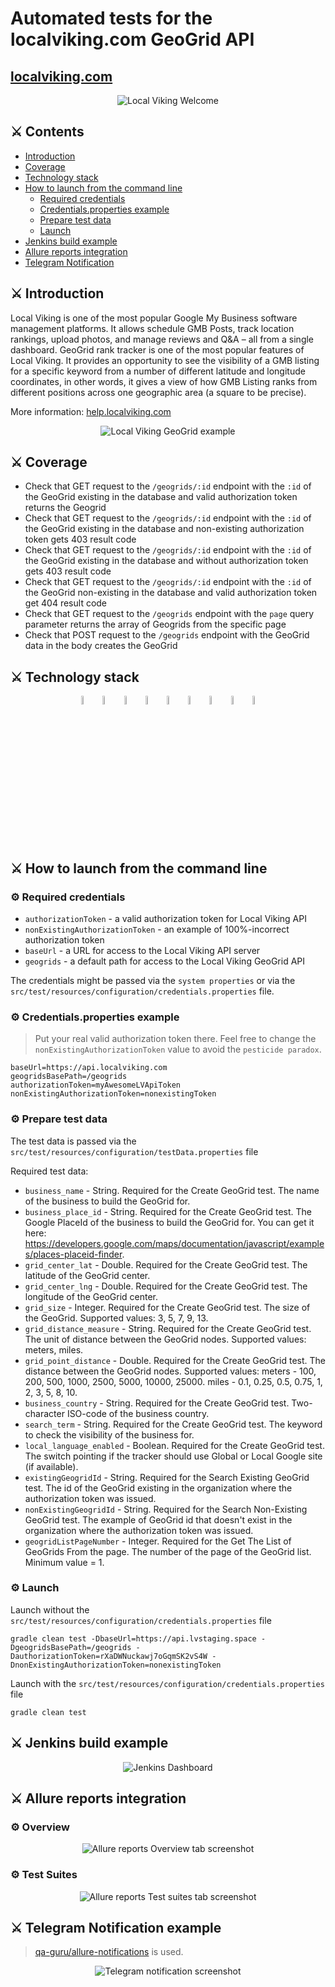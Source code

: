 # Automated tests for the localviking.com GeoGrid API

## <a href = "https://localviking.com" target ="_blank">localviking.com</a>

<p align="center">
<img title="Local Viking Welcome" src="images/screenshots/LocalVikingWelcome.png">
</p>

## :crossed_swords: Contents

- <a href="#crossed_swords-introduction">Introduction</a>
- <a href="#crossed_swords-coverage">Coverage</a>
- <a href="#crossed_swords-technology-stack">Technology stack</a>
- <a href="#crossed_swords-how-to-launch-from-the-command-line">How to launch from the command line</a>
  - <a href="#gear-required-credentials">Required credentials</a>
  - <a href="#gear-credentialsproperties-example">Credentials.properties example</a> 
  - <a href="#gear-prepare-test-data">Prepare test data</a>
  - <a href="#gear-launch">Launch</a>
- <a href="#crossed_swords-jenkins-build-example">Jenkins build example</a>
- <a href="#crossed_swords-allure-reports-integration">Allure reports integration</a>
- <a href="#crossed_swords-telegram-notification-example">Telegram Notification</a>

## :crossed_swords: Introduction

<p>
Local Viking is one of the most popular Google My Business software management platforms. 
It allows schedule GMB Posts, track location rankings, upload photos, and manage reviews and Q&A 
– all from a single dashboard. GeoGrid rank tracker is one of the most popular features of Local Viking. 
It provides an opportunity to see the visibility of a GMB listing for a specific keyword from a number of different
latitude and longitude coordinates, in other words, it gives a view of how GMB Listing ranks from different positions
across one geographic area (a square to be precise).
</p>
<p>
More information: <a href="https://help.localviking.com/en/articles/2893952-geogrid-rank-tracking-explained" target="_blank">help.localviking.com</a>
</p>
<p align="center">
<img title="Local Viking GeoGrid example" src="images/screenshots/LocalVikingGeogridExample.png">
</p>

## :crossed_swords: Coverage

- Check that GET request to the `/geogrids/:id` endpoint with the `:id` of the GeoGrid existing in the database and valid authorization token returns the Geogrid
- Check that GET request to the `/geogrids/:id` endpoint with the `:id` of the GeoGrid existing in the database and non-existing authorization token gets 403 result code
- Check that GET request to the `/geogrids/:id` endpoint with the `:id` of the GeoGrid existing in the database and without authorization token gets 403 result code
- Check that GET request to the `/geogrids/:id` endpoint with the `:id` of the GeoGrid non-existing in the database and valid authorization token get 404 result code
- Check that GET request to the `/geogrids` endpoint with the `page` query parameter returns the array of Geogrids from the specific page
- Check that POST request to the `/geogrids` endpoint with the GeoGrid data in the body creates the GeoGrid

## :crossed_swords: Technology stack

<p align="center">
<img width="6%" title="IntelliJ IDEA" src="images/logos/Intelij_IDEA.svg">
<img width="6%" title="Java" src="images/logos/Java.svg">
<img width="6%" title="Rest-Assured" src="images/logos/RestAssured.svg">
<img width="6%" title="Allure Report" src="images/logos/Allure_Report.svg">
<img width="6%" title="Gradle" src="images/logos/Gradle.svg">
<img width="6%" title="JUnit5" src="images/logos/JUnit5.svg">
<img width="6%" title="GitHub" src="images/logos/GitHub.svg">
<img width="6%" title="Jenkins" src="images/logos/Jenkins.svg">
<img width="6%" title="Telegram" src="images/logos/Telegram.svg">
</p>

## :crossed_swords: How to launch from the command line

### :gear: Required credentials

- `authorizationToken` - a valid authorization token for Local Viking API
- `nonExistingAuthorizationToken` - an example of 100%-incorrect authorization token
- `baseUrl` - a URL for access to the Local Viking API server
- `geogrids` - a default path for access to the Local Viking GeoGrid API

The credentials might be passed via the `system properties` or via the `src/test/resources/configuration/credentials.properties` file.

### :gear: Credentials.properties example

>Put your real valid authorization token there. Feel free to change the `nonExistingAuthorizationToken` value to avoid the `pesticide paradox`.

```
baseUrl=https://api.localviking.com
geogridsBasePath=/geogrids
authorizationToken=myAwesomeLVApiToken
nonExistingAuthorizationToken=nonexistingToken
```

### :gear: Prepare test data

The test data is passed via the `src/test/resources/configuration/testData.properties` file

Required test data:
- `business_name` - String. Required for the Create GeoGrid test. The name of the business to build the GeoGrid for.
- `business_place_id` - String. Required for the Create GeoGrid test. The Google PlaceId of the business to build the GeoGrid for. You can get it here: <a href = "https://developers.google.com/maps/documentation/javascript/examples/places-placeid-finder" target = "_blank">https://developers.google.com/maps/documentation/javascript/examples/places-placeid-finder</a>.
- `grid_center_lat` - Double. Required for the Create GeoGrid test. The latitude of the GeoGrid center.
- `grid_center_lng` - Double. Required for the Create GeoGrid test. The longitude of the GeoGrid center.
- `grid_size` - Integer. Required for the Create GeoGrid test. The size of the GeoGrid. Supported values: 3, 5, 7, 9, 13. 
- `grid_distance_measure` - String. Required for the Create GeoGrid test. The unit of distance between the GeoGrid nodes. Supported values: meters, miles.
- `grid_point_distance` - Double. Required for the Create GeoGrid test. The distance between the GeoGrid nodes. Supported values: meters - 100, 200, 500, 1000, 2500, 5000, 10000, 25000. miles - 0.1, 0.25, 0.5, 0.75, 1, 2, 3, 5, 8, 10.
- `business_country` - String. Required for the Create GeoGrid test. Two-character ISO-code of the business country.
- `search_term` - String. Required for the Create GeoGrid test. The keyword to check the visibility of the business for.
- `local_language_enabled` - Boolean. Required for the Create GeoGrid test. The switch pointing if the tracker should use Global or Local Google site (if available).
- `existingGeogridId` - String. Required for the Search Existing GeoGrid test. The id of the GeoGrid existing in the organization where the authorization token was issued.
- `nonExistingGeogridId` - String. Required for the Search Non-Existing GeoGrid test. The example of GeoGrid id that doesn't exist in the organization where the authorization token was issued.
- `geogridListPageNumber` - Integer. Required for the Get The List of GeoGrids From the page. The number of the page of the GeoGrid list. Minimum value = 1.

### :gear: Launch

Launch without the `src/test/resources/configuration/credentials.properties` file

```
gradle clean test -DbaseUrl=https://api.lvstaging.space -DgeogridsBasePath=/geogrids -DauthorizationToken=rXaDWNuckawj7oGqmSK2vS4W -DnonExistingAuthorizationToken=nonexistingToken
```

Launch with the `src/test/resources/configuration/credentials.properties` file

```
gradle clean test
```

## :crossed_swords: Jenkins build example

<p align="center">
<img title="Jenkins Dashboard" src="images/screenshots/JenkinsJobLocalVikingApi-01.png">
</p>

## :crossed_swords: Allure reports integration

### :gear: Overview

<p align="center">
<img title="Allure reports Overview tab screenshot" src="images/screenshots/LocalVikingApiAllureReportOverview.png">
</p>

### :gear: Test Suites

<p align="center">
<img title="Allure reports Test suites tab screenshot" src="images/screenshots/LocalVikingApiAllureReportTestSuites.png">
</p>

## :crossed_swords: Telegram Notification example

> <a href="https://github.com/qa-guru/allure-notifications">qa-guru/allure-notifications</a> is used.

<p align="center">
<img title="Telegram notification screenshot" src="images/screenshots/LocalVikingApiTelegramInformerExample.png">
</p>


